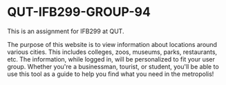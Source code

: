 # QUT-IFB299-GROUP-94

This is an assignment for IFB299 at QUT.

The purpose of this website is to view information about locations around various cities. This includes colleges, zoos, museums, parks, restaurants, etc. The information, while logged in, will be personalized to fit your user group. Whether you're a businessman, tourist, or student, you'll be able to use this tool as a guide to help you find what you need in the metropolis!